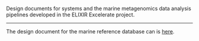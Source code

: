 Design documents for systems and the marine metagenomics data analysis pipelines developed in the ELIXIR Excelerate project.

-------------------------------------------

The design document for the marine reference database can is [here](https://github.com/elixir-marine/marref).
